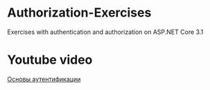 # Authorization-Exercises
Exercises with authentication and authorization on ASP.NET Core 3.1

# Youtube video
[Основы аутентификации](https://youtu.be/PWuAdZrt3Os) 
